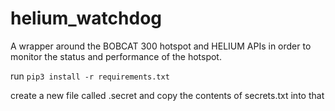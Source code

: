 # helium_watchdog
A wrapper around the BOBCAT 300 hotspot and HELIUM APIs in order to monitor the status and performance of the hotspot.

run `pip3 install -r requirements.txt`


create a new file called .secret and copy the contents of secrets.txt into that
